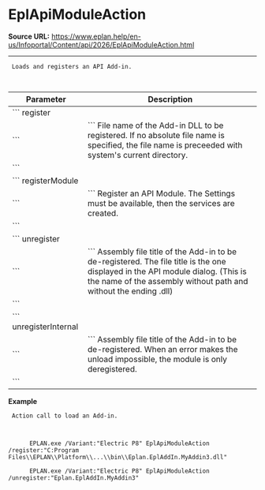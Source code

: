 # EplApiModuleAction

**Source URL:** https://www.eplan.help/en-us/Infoportal/Content/api/2026/EplApiModuleAction.html

---

```
 Loads and registers an API Add-in.
 
```

  

| Parameter | Description |
| --- | --- |
| ``` register ``` | ```  File name of the  Add-in DLL to be registered. If no absolute file name is specified, the file name is preceeded with system's current directory. ``` |
| ``` registerModule ``` | ``` Register an API Module. The Settings must be available, then the services are created. ``` |
| ``` unregister ``` | ```  Assembly file title of the Add-in to be de-registered. The file title is the one displayed in the API module dialog. (This is the name of the assembly without path and without the ending .dll) ``` |
| ``` unregisterInternal ``` | ```  Assembly file title of the Add-in to be de-registered. When an error makes the unload impossible, the module is only deregistered. ``` |

**Example**

```
 Action call to load an Add-in.
 
      EPLAN.exe /Variant:"Electric P8" EplApiModuleAction /register:"C:Program Files\\EPLAN\\Platform\\...\\bin\\Eplan.EplAddIn.MyAddin3.dll"
      EPLAN.exe /Variant:"Electric P8" EplApiModuleAction /unregister:"Eplan.EplAddIn.MyAddin3"
 
```